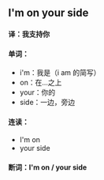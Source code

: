 ## I'm on your side

#### 译：我支持你

#### 单词：

- i'm：我是（i am 的简写）
- on：在...之上
- your：你的
- side：一边，旁边

#### 连读：

- I'm on
- your side

#### 断词：I'm on / your side

